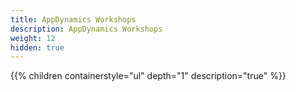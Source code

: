```yaml
---
title: AppDynamics Workshops
description: AppDynamics Workshops
weight: 12
hidden: true
---
```


{{% children containerstyle="ul" depth="1" description="true" %}}
